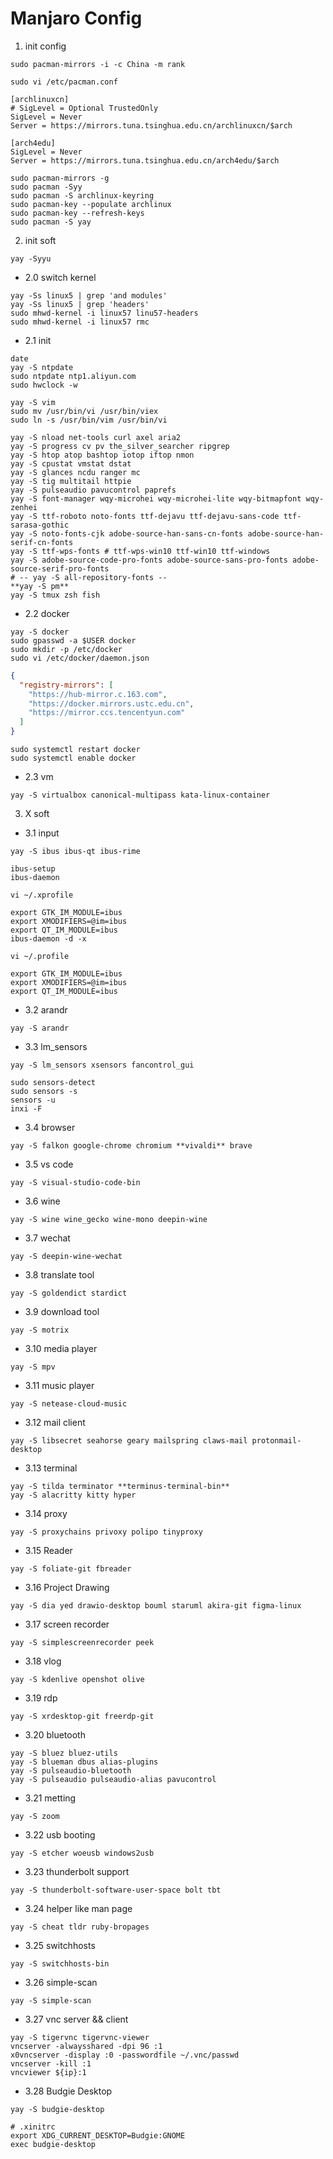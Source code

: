 # Manjaro Config

1. init config

```
sudo pacman-mirrors -i -c China -m rank
```


```
sudo vi /etc/pacman.conf

```

```
[archlinuxcn]
# SigLevel = Optional TrustedOnly
SigLevel = Never
Server = https://mirrors.tuna.tsinghua.edu.cn/archlinuxcn/$arch

[arch4edu]
SigLevel = Never
Server = https://mirrors.tuna.tsinghua.edu.cn/arch4edu/$arch
```

```
sudo pacman-mirrors -g
sudo pacman -Syy
sudo pacman -S archlinux-keyring
sudo pacman-key --populate archlinux
sudo pacman-key --refresh-keys
sudo pacman -S yay
```

2. init soft

```
yay -Syyu
```

- 2.0 switch kernel

```
yay -Ss linux5 | grep 'and modules'
yay -Ss linux5 | grep 'headers'
sudo mhwd-kernel -i linux57 linu57-headers
sudo mhwd-kernel -i linux57 rmc
```

- 2.1 init

```
date
yay -S ntpdate
sudo ntpdate ntp1.aliyun.com
sudo hwclock -w
```

```
yay -S vim
sudo mv /usr/bin/vi /usr/bin/viex
sudo ln -s /usr/bin/vim /usr/bin/vi
```

```
yay -S nload net-tools curl axel aria2
yay -S progress cv pv the_silver_searcher ripgrep
yay -S htop atop bashtop iotop iftop nmon
yay -S cpustat vmstat dstat
yay -S glances ncdu ranger mc 
yay -S tig multitail httpie
yay -S pulseaudio pavucontrol paprefs
yay -S font-manager wqy-microhei wqy-microhei-lite wqy-bitmapfont wqy-zenhei
yay -S ttf-roboto noto-fonts ttf-dejavu ttf-dejavu-sans-code ttf-sarasa-gothic
yay -S noto-fonts-cjk adobe-source-han-sans-cn-fonts adobe-source-han-serif-cn-fonts
yay -S ttf-wps-fonts # ttf-wps-win10 ttf-win10 ttf-windows 
yay -S adobe-source-code-pro-fonts adobe-source-sans-pro-fonts adobe-source-serif-pro-fonts
# -- yay -S all-repository-fonts --
**yay -S pm**
yay -S tmux zsh fish
```

- 2.2 docker

```
yay -S docker
sudo gpasswd -a $USER docker
sudo mkdir -p /etc/docker
sudo vi /etc/docker/daemon.json
```

```json
{
  "registry-mirrors": [
    "https://hub-mirror.c.163.com",
    "https://docker.mirrors.ustc.edu.cn",
    "https://mirror.ccs.tencentyun.com"
  ]
}
```

```
sudo systemctl restart docker
sudo systemctl enable docker
```

- 2.3 vm

```
yay -S virtualbox canonical-multipass kata-linux-container
```

3. X soft

- 3.1 input

```
yay -S ibus ibus-qt ibus-rime
```

```
ibus-setup
ibus-daemon
```

```
vi ~/.xprofile

```

```
export GTK_IM_MODULE=ibus
export XMODIFIERS=@im=ibus
export QT_IM_MODULE=ibus
ibus-daemon -d -x
```

```
vi ~/.profile
```

```
export GTK_IM_MODULE=ibus
export XMODIFIERS=@im=ibus
export QT_IM_MODULE=ibus
```

- 3.2 arandr

```
yay -S arandr
```

- 3.3 lm_sensors

```
yay -S lm_sensors xsensors fancontrol_gui
```

```
sudo sensors-detect
sudo sensors -s
sensors -u
inxi -F
```

- 3.4 browser

```
yay -S falkon google-chrome chromium **vivaldi** brave
```

- 3.5 vs code

```
yay -S visual-studio-code-bin
```

- 3.6 wine

```
yay -S wine wine_gecko wine-mono deepin-wine
```

- 3.7 wechat

```
yay -S deepin-wine-wechat
```

- 3.8 translate tool

```
yay -S goldendict stardict
```

- 3.9 download tool

```
yay -S motrix
```

- 3.10 media player

```
yay -S mpv
```

- 3.11 music player

```
yay -S netease-cloud-music
```

- 3.12 mail client

```
yay -S libsecret seahorse geary mailspring claws-mail protonmail-desktop
```

- 3.13 terminal

```
yay -S tilda terminator **terminus-terminal-bin**
yay -S alacritty kitty hyper
```

- 3.14 proxy

```
yay -S proxychains privoxy polipo tinyproxy
```

- 3.15 Reader

```
yay -S foliate-git fbreader
```

- 3.16 Project Drawing

```
yay -S dia yed drawio-desktop bouml staruml akira-git figma-linux
```

- 3.17 screen recorder

```
yay -S simplescreenrecorder peek
```

- 3.18 vlog

```
yay -S kdenlive openshot olive 
```

- 3.19 rdp

```
yay -S xrdesktop-git freerdp-git
```

- 3.20 bluetooth

```
yay -S bluez bluez-utils
yay -S blueman dbus alias-plugins
yay -S pulseaudio-bluetooth
yay -S pulseaudio pulseaudio-alias pavucontrol
```

- 3.21 metting

```
yay -S zoom
```

- 3.22 usb booting

```
yay -S etcher woeusb windows2usb
```

- 3.23 thunderbolt support

```
yay -S thunderbolt-software-user-space bolt tbt
```

- 3.24 helper like man page

```
yay -S cheat tldr ruby-bropages
```

- 3.25 switchhosts

```
yay -S switchhosts-bin
```

- 3.26 simple-scan

```
yay -S simple-scan
```

- 3.27 vnc server && client

```
yay -S tigervnc tigervnc-viewer
vncserver -alwaysshared -dpi 96 :1
x0vncserver -display :0 -passwordfile ~/.vnc/passwd
vncserver -kill :1
vncviewer ${ip}:1
```

- 3.28 Budgie Desktop

```
yay -S budgie-desktop

# .xinitrc
export XDG_CURRENT_DESKTOP=Budgie:GNOME
exec budgie-desktop
```

